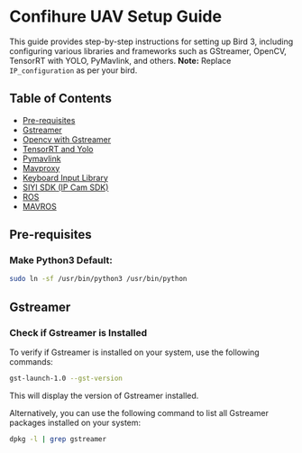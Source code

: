 # Confihure UAV Setup Guide

This guide provides step-by-step instructions for setting up Bird 3, including configuring various libraries and frameworks such as GStreamer, OpenCV, TensorRT with YOLO, PyMavlink, and others. **Note:** Replace `IP_configuration` as per your bird.

## Table of Contents
- [Pre-requisites](#pre-requisites)
- [Gstreamer](#gstreamer)
- [Opencv with Gstreamer](#opencv-with-gstreamer)
- [TensorRT and Yolo](#tensorrt-and-yolo)
- [Pymavlink](#pymavlink)
- [Mavproxy](#mavproxy)
- [Keyboard Input Library](#keyboard-input-library)
- [SIYI SDK (IP Cam SDK)](#siyi-sdk-ip-cam-sdk)
- [ROS](#ros)
- [MAVROS](#mavros)

## Pre-requisites

### Make Python3 Default:
```bash
sudo ln -sf /usr/bin/python3 /usr/bin/python
````
## Gstreamer
### Check if Gstreamer is Installed
To verify if Gstreamer is installed on your system, use the following commands:

```bash
gst-launch-1.0 --gst-version
````
This will display the version of Gstreamer installed.

Alternatively, you can use the following command to list all Gstreamer packages installed on your system:
```bash
dpkg -l | grep gstreamer
```
